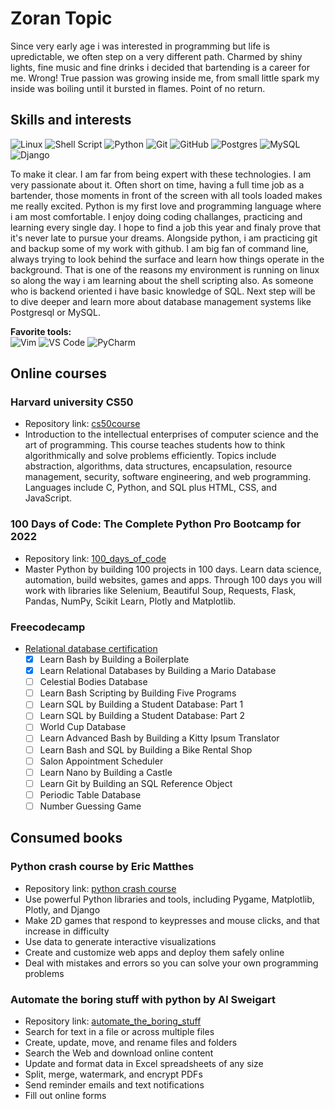 # Zoran Topic

Since very early age i was interested in programming but life is upredictable, we often step on a very different path. Charmed by shiny lights, fine music and fine drinks i decided that bartending is a career for me. Wrong! True passion was growing inside me, from small little spark my inside was boiling until it bursted in flames. Point of no return.

## Skills and interests

![Linux](https://img.shields.io/badge/Linux-FCC624?style=for-the-badge&logo=linux&logoColor=black)
![Shell Script](https://img.shields.io/badge/shell_script-%23121011.svg?style=for-the-badge&logo=gnu-bash&logoColor=white)
![Python](https://img.shields.io/badge/python-3670A0?style=for-the-badge&logo=python&logoColor=ffdd54)
![Git](https://img.shields.io/badge/git-%23F05033.svg?style=for-the-badge&logo=git&logoColor=white)
![GitHub](https://img.shields.io/badge/github-%23121011.svg?style=for-the-badge&logo=github&logoColor=white)
![Postgres](https://img.shields.io/badge/postgres-%23316192.svg?style=for-the-badge&logo=postgresql&logoColor=white)
![MySQL](https://img.shields.io/badge/mysql-%2300f.svg?style=for-the-badge&logo=mysql&logoColor=white)
![Django](https://img.shields.io/badge/django-%23092E20.svg?style=for-the-badge&logo=django&logoColor=white)

To make it clear. I am far from being expert with these technologies. I am very passionate about it. Often short on time, having a full time job as a bartender, those moments in front of the screen with all tools loaded makes me really excited. Python is my first love and programming language where i am most comfortable. I enjoy doing coding challanges, practicing and learning every single day. I hope to find a job this year and finaly prove that it's never late to pursue your dreams. Alongside python, i am practicing git and backup some of my work with github. I am big fan of command line, always trying to look behind the surface and learn how things operate in the background. That is one of the reasons my environment is running on linux so along the way i am learning about the shell scripting also. As someone who is backend oriented i have basic knowledge of SQL. Next step will be to dive deeper and learn more about database management systems like Postgresql or MySQL. 

**Favorite tools:**  
![Vim](https://img.shields.io/badge/VIM-%2311AB00.svg?style=for-the-badge&logo=vim&logoColor=white)
![VS Code](https://img.shields.io/badge/Visual_Studio_Code-0078D4?style=for-the-badge&logo=visual%20studio%20code&logoColor=white)
![PyCharm](https://img.shields.io/badge/pycharm-143?style=for-the-badge&logo=pycharm&logoColor=black&color=black&labelColor=green)

## Online courses

### Harvard university CS50

- Repository link: [cs50course](https://github.com/MorphZG/Learn-code/tree/main/cs50course)  
- Introduction to the intellectual enterprises of computer science and the art of programming. This course teaches students how to think algorithmically and solve problems efficiently. Topics include abstraction, algorithms, data structures, encapsulation, resource management, security, software engineering, and web programming. Languages include C, Python, and SQL plus HTML, CSS, and JavaScript.
 
### 100 Days of Code: The Complete Python Pro Bootcamp for 2022

- Repository link: [100_days_of_code](https://github.com/MorphZG/Learn-code/tree/main/python_learning/100_days_of_code)  
- Master Python by building 100 projects in 100 days. Learn data science, automation, build websites, games and apps. Through 100 days you will work with libraries like Selenium, Beautiful Soup, Requests, Flask, Pandas, NumPy, Scikit Learn, Plotly and Matplotlib.

### Freecodecamp

* [Relational database certification](https://github.com/MorphZG/Learn-code/tree/main/freecodecamp/relational%20database)
    - [x] Learn Bash by Building a Boilerplate
    - [x] Learn Relational Databases by Building a Mario Database
    - [ ] Celestial Bodies Database
    - [ ] Learn Bash Scripting by Building Five Programs
    - [ ] Learn SQL by Building a Student Database: Part 1
    - [ ] Learn SQL by Building a Student Database: Part 2
    - [ ] World Cup Database
    - [ ] Learn Advanced Bash by Building a Kitty Ipsum Translator
    - [ ] Learn Bash and SQL by Building a Bike Rental Shop
    - [ ] Salon Appointment Scheduler
    - [ ] Learn Nano by Building a Castle
    - [ ] Learn Git by Building an SQL Reference Object
    - [ ] Periodic Table Database
    - [ ] Number Guessing Game

## Consumed books

### Python crash course by Eric Matthes

- Repository link: [python crash course](https://github.com/MorphZG/Learn-code/tree/main/python_learning/book%20python%20crash%20course)
- Use powerful Python libraries and tools, including Pygame, Matplotlib, Plotly, and Django
- Make 2D games that respond to keypresses and mouse clicks, and that increase in difficulty
- Use data to generate interactive visualizations
- Create and customize web apps and deploy them safely online
- Deal with mistakes and errors so you can solve your own programming problems

### Automate the boring stuff with python by Al Sweigart

- Repository link: [automate_the_boring_stuff](https://github.com/MorphZG/Learn-code/tree/main/python_learning/book%20automate_the_boring_stuff)
- Search for text in a file or across multiple files
- Create, update, move, and rename files and folders
- Search the Web and download online content
- Update and format data in Excel spreadsheets of any size
- Split, merge, watermark, and encrypt PDFs
- Send reminder emails and text notifications
- Fill out online forms

<!---
### Learn python 3 the hard way

Repository link: []()
--->


<!--- comment
languages: python, sql, javascript, C...
Knowledge of different linux distributions and protocols,
bash shell scripting, SSH, SFTP, PGP encryption
docker and cloud services like aws
Algorithms, data structures
--->

<!--- comment
Awesome GitHub Profile README
https://github.com/abhisheknaiidu/awesome-github-profile-readme
--->
<!--- markdown badges taken from:
https://github.com/Ileriayo/markdown-badges/
more styles available
--->
<!--- profile icons
if you search github for some topic
you will get search results with topic icon
copy image link and you can paste it here 
![name](link)
--->
<!--- nerdfont icons
https://www.nerdfonts.com/
--->


